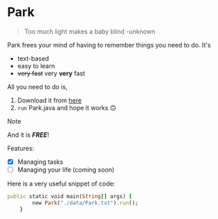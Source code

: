 # Park
> Too much light makes a baby blind -unknown

Park frees your mind of having to remember things you need to do. It's
- text-based
- easy to learn
- ~~very fast~~ very **very** fast

All you need to do is,
1. Download it from [here](https://github.com/jason-chuah/ip)
2. `run` Park.java and hope it works 🙃 

>[!NOTE]
>And it is ***FREE***!

Features:
- [x] Managing tasks
- [ ] Managing your life (coming soon)

Here is a very useful snippet of code:
```ruby
public static void main(String[] args) {
        new Park("./data/Park.txt").run();
    }
```
